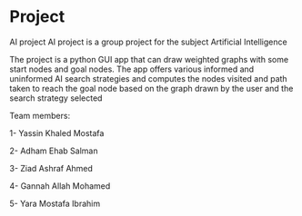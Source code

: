 # Project
AI project
AI project is a group project for the subject Artificial Intelligence

The project is a python GUI app that can draw weighted graphs with some start nodes and goal nodes. The app offers various informed and uninformed AI search strategies
and computes the nodes visited and path taken to reach the goal node based on the graph drawn by the user and the search strategy selected 

Team members:  

1- Yassin Khaled Mostafa  

2- Adham Ehab Salman  

3- Ziad Ashraf Ahmed  

4- Gannah Allah Mohamed  

5- Yara Mostafa Ibrahim
